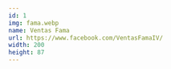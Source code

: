 ```yaml
---
id: 1
img: fama.webp
name: Ventas Fama
url: https://www.facebook.com/VentasFamaIV/
width: 200
height: 87
---
```

